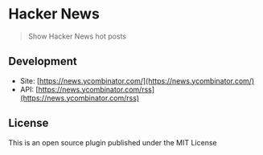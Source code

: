 # Hacker News

> Show Hacker News hot posts

## Development

* Site: [https://news.ycombinator.com/](https://news.ycombinator.com/)
* API: [https://news.ycombinator.com/rss](https://news.ycombinator.com/rss)

## License

This is an open source plugin published under the MIT License
